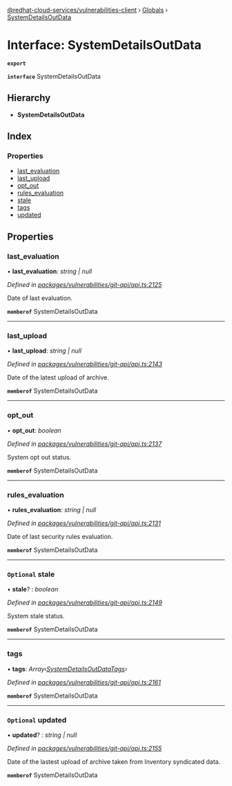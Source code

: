 [@redhat-cloud-services/vulnerabilities-client](../README.md) › [Globals](../globals.md) › [SystemDetailsOutData](systemdetailsoutdata.md)

# Interface: SystemDetailsOutData

**`export`** 

**`interface`** SystemDetailsOutData

## Hierarchy

* **SystemDetailsOutData**

## Index

### Properties

* [last_evaluation](systemdetailsoutdata.md#last_evaluation)
* [last_upload](systemdetailsoutdata.md#last_upload)
* [opt_out](systemdetailsoutdata.md#opt_out)
* [rules_evaluation](systemdetailsoutdata.md#rules_evaluation)
* [stale](systemdetailsoutdata.md#optional-stale)
* [tags](systemdetailsoutdata.md#tags)
* [updated](systemdetailsoutdata.md#optional-updated)

## Properties

###  last_evaluation

• **last_evaluation**: *string | null*

*Defined in [packages/vulnerabilities/git-api/api.ts:2125](https://github.com/RedHatInsights/javascript-clients/blob/master/packages/vulnerabilities/git-api/api.ts#L2125)*

Date of last evaluation.

**`memberof`** SystemDetailsOutData

___

###  last_upload

• **last_upload**: *string | null*

*Defined in [packages/vulnerabilities/git-api/api.ts:2143](https://github.com/RedHatInsights/javascript-clients/blob/master/packages/vulnerabilities/git-api/api.ts#L2143)*

Date of the latest upload of archive.

**`memberof`** SystemDetailsOutData

___

###  opt_out

• **opt_out**: *boolean*

*Defined in [packages/vulnerabilities/git-api/api.ts:2137](https://github.com/RedHatInsights/javascript-clients/blob/master/packages/vulnerabilities/git-api/api.ts#L2137)*

System opt out status.

**`memberof`** SystemDetailsOutData

___

###  rules_evaluation

• **rules_evaluation**: *string | null*

*Defined in [packages/vulnerabilities/git-api/api.ts:2131](https://github.com/RedHatInsights/javascript-clients/blob/master/packages/vulnerabilities/git-api/api.ts#L2131)*

Date of last security rules evaluation.

**`memberof`** SystemDetailsOutData

___

### `Optional` stale

• **stale**? : *boolean*

*Defined in [packages/vulnerabilities/git-api/api.ts:2149](https://github.com/RedHatInsights/javascript-clients/blob/master/packages/vulnerabilities/git-api/api.ts#L2149)*

System stale status.

**`memberof`** SystemDetailsOutData

___

###  tags

• **tags**: *Array‹[SystemDetailsOutDataTags](systemdetailsoutdatatags.md)›*

*Defined in [packages/vulnerabilities/git-api/api.ts:2161](https://github.com/RedHatInsights/javascript-clients/blob/master/packages/vulnerabilities/git-api/api.ts#L2161)*

**`memberof`** SystemDetailsOutData

___

### `Optional` updated

• **updated**? : *string | null*

*Defined in [packages/vulnerabilities/git-api/api.ts:2155](https://github.com/RedHatInsights/javascript-clients/blob/master/packages/vulnerabilities/git-api/api.ts#L2155)*

Date of the lastest upload of archive taken from Inventory syndicated data.

**`memberof`** SystemDetailsOutData
